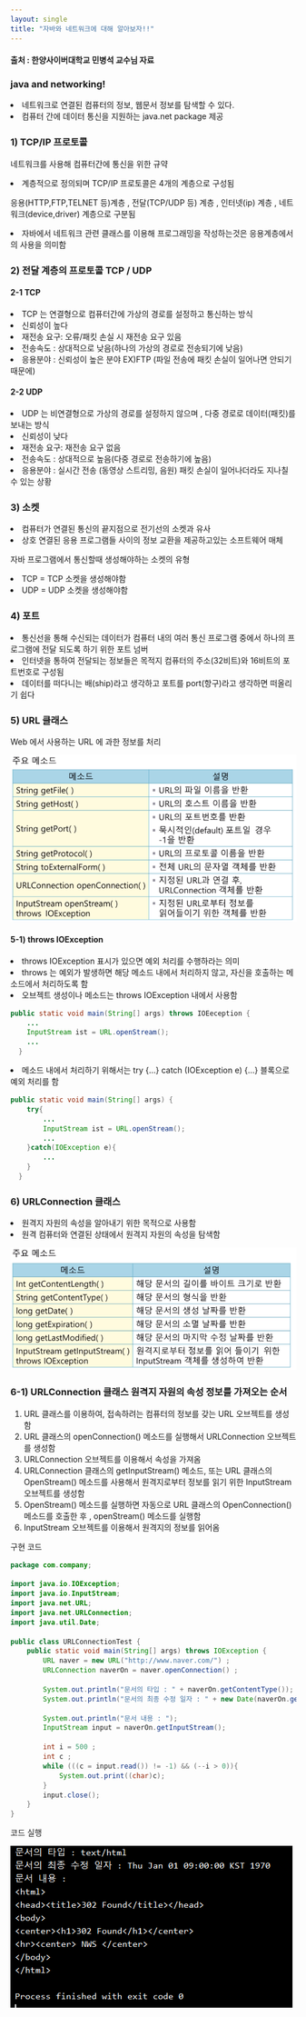 ```yaml
---
layout: single
title: "자바와 네트워크에 대해 알아보자!!"
---
```

#### 출처 : 한양사이버대학교 민병석 교수님 자료

### java and networking!

 <li>네트워크로 연결된 컴퓨터의 정보, 웹문서 정보를 탐색할 수 있다.</li>
 <li>컴퓨터 간에 데이터 통신을 지원하는 java.net package 제공</li>

### 1) TCP/IP 프로토콜

<p>네트워크를 사용해 컴퓨터간에 통신을 위한 규약</p>
<li>계층적으로 정의되며 TCP/IP 프로토콜은 4개의 계층으로 구성됨</li>
<p>응용(HTTP,FTP,TELNET 등)계층 , 전달(TCP/UDP 등) 계층 , 인터넷(ip) 계층 , 네트워크(device,driver) 계층으로 구분됨</p>
<li>자바에서 네트워크 관련 클래스를 이용해 프로그래밍을 작성하는것은 응용계층에서의 사용을 의미함</li>

### 2) 전달 계층의 프로토콜 TCP / UDP

#### 2-1 TCP

<li>TCP 는 연결형으로 컴퓨터간에 가상의 경로를 설정하고 통신하는 방식</li>
<li>신뢰성이 높다</li>
<li>재전송 요구: 오류/패킷 손실 시 재전송 요구 있음</li>
<li>전송속도 : 상대적으로 낮음(하나의 가상의 경로로 전송되기에 낮음)</li>
<li>응용분야 : 신뢰성이 높은 분야 EX)FTP (파일 전송에 패킷 손실이 일어나면 안되기때문에)</li>

#### 2-2 UDP

<li>UDP 는 비연결형으로 가상의 경로를 설정하지 않으며 , 다중 경로로 데이터(패킷)를 보내는 방식</li>
<li>신뢰성이 낮다</li>
<li>재전송 요구: 재전송 요구 없음</li>
<li>전송속도 : 상대적으로 높음(다중 경로로 전송하기에 높음)</li>
<li>응용분야 : 실시간 전송 (동영상 스트리밍, 음원) 패킷 손실이 일어나더라도 지나칠 수 있는 상황</li>

### 3) 소켓

<li>컴퓨터가 연결된 통신의 끝지점으로 전기선의 소켓과 유사</li>
<li>상호 연결된 응용 프로그램들 사이의 정보 교환을 제공하고있는 소프트웨어 매체</li>
<p>자바 프로그램에서 통신할때 생성해야하는 소켓의 유형</p>
<li>TCP = TCP 소켓을 생성해야함</li>
<li>UDP = UDP 소켓을 생성해야함</li>

### 4) 포트

<li>통신선을 통해 수신되는 데이터가 컴퓨터 내의 여러 통신 프로그램 중에서 하나의 프로그램에 전달 되도록 하기 위한 포트 넘버</li>
<li>인터넷을 통하여 전달되는 정보들은 목적지 컴퓨터의 주소(32비트)와 16비트의 포트번호로 구성됨</li>
<li>데이터를 떠다니는 배(ship)라고 생각하고 포트를 port(항구)라고 생각하면 떠올리기 쉽다</li>

### 5) URL 클래스

<P>Web 에서 사용하는 URL 에 과한 정보를 처리</P>

![URL_Import_method.png](../img/URL_Import_method.png)

#### 5-1) throws IOException 

<li>throws IOException 표시가 있으면 예외 처리를 수행하라는 의미</li>
<li>throws 는 예외가 발생하면 해당 메소드 내에서 처리하지 않고, 자신을 호출하는 메소드에서 처리하도록 함</li>
<li>오브젝트 생성이나 메소드는 throws IOException 내에서 사용함</li>

```java
public static void main(String[] args) throws IOEeception {
    ...
    InputStream ist = URL.openStream();
    ...
  }
```

<li>메소드 내에서 처리하기 위해서는 try {...} catch (IOException e) {...} 블록으로 예외 처리를 함 </li>

```java
public static void main(String[] args) {
    try{
        ...
        InputStream ist = URL.openStream();
        ...
    }catch(IOException e){
        ...
    }
  }
```

### 6) URLConnection 클래스

<li>원격지 자원의 속성을 알아내기 위한 목적으로 사용함</li>
<li>원격 컴퓨터와 연결된 상태에서 원격지 자원의 속성을 탐색함</li>

![URLConnection_Import_Method.png](../img/URLConnection_Import_Method.png)

### 6-1) URLConnection 클래스 원격지 자원의 속성 정보를 가져오는 순서

<ol>
  <li>URL 클래스를 이용하여, 접속하려는 컴퓨터의 정보를 갖는 URL 오브젝트를 생성함</li>
  <li>URL 클래스의 openConnection() 메소드를 실행해서 URLConnection 오브젝트를 생성함</li>
  <li>URLConnection 오브젝트를 이용해서 속성을 가져옴</li>
  <li>URLConnection 클래스의 getInputStream() 메소드, 또는 URL 클래스의 OpenStream() 메소드를 사용해서 원격지로부터 정보를 읽기 위한 InputStream 오브젝트를 생성함</li>
  <li>OpenStream() 메소드를 실행하면 자동으로 URL 클래스의 OpenConnection() 메소드를 호출한 후 , openStream() 메소드를 실행함</li>
  <li>InputStream 오브젝트를 이용해서 원격지의 정보를 읽어옴</li>
</ol>

<p>구현 코드</p>

```java
package com.company;

import java.io.IOException;
import java.io.InputStream;
import java.net.URL;
import java.net.URLConnection;
import java.util.Date;

public class URLConnectionTest {
    public static void main(String[] args) throws IOException {
        URL naver = new URL("http://www.naver.com/") ;
        URLConnection naverOn = naver.openConnection() ;

        System.out.println("문서의 타입 : " + naverOn.getContentType());
        System.out.println("문서의 최종 수정 일자 : " + new Date(naverOn.getLastModified()));

        System.out.println("문서 내용 : ");
        InputStream input = naverOn.getInputStream();

        int i = 500 ;
        int c ;
        while (((c = input.read()) != -1) && (--i > 0)){
            System.out.print((char)c);
        }
        input.close();
    }
}
```

<p>코드 실행</p>

![URLConnectionTestResult.png](../img/URLConnectionTestResult.png)